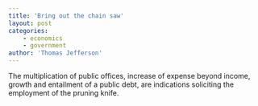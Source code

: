 ```yaml
---
title: 'Bring out the chain saw'
layout: post
categories:
    - economics
    - government
author: 'Thomas Jefferson'
---
```


The multiplication of public offices, increase of expense beyond income, growth and entailment of a public debt, are indications soliciting the employment of the pruning knife.